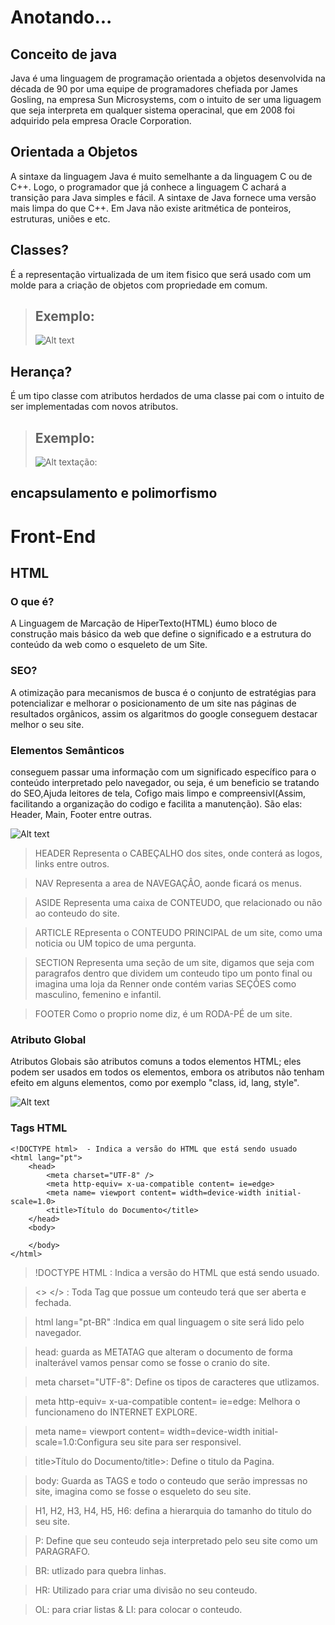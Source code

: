 # Anotando...
## Conceito de java
Java é uma linguagem de programação orientada a objetos desenvolvida na década de 90 por uma equipe de programadores chefiada por James Gosling, na empresa Sun Microsystems, com o intuito de ser uma liguagem que seja interpreta em qualquer sistema operacinal, que em 2008 foi adquirido pela empresa Oracle Corporation.

## Orientada a Objetos
A sintaxe da linguagem Java é muito semelhante a da linguagem C ou de C++. Logo, o programador
que já conhece a linguagem C achará a transição para Java simples e fácil.
A sintaxe de Java fornece uma versão mais limpa do que C++. Em Java não existe aritmética de
ponteiros, estruturas, uniões e etc.

## Classes?
É a representação virtualizada de um item fisico que será usado com um molde para a criação de objetos com propriedade em comum.
>## Exemplo:
>![Alt text](image.png)
                             
## Herança?
É um tipo classe com atributos herdados de uma classe pai com o intuito de ser implementadas com novos atributos.

>## Exemplo:
>![Alt text](image-1.png)ação:

## encapsulamento e polimorfismo






# Front-End
## HTML
### O que é?
A Linguagem de Marcação de HiperTexto(HTML) éumo bloco de construção mais básico da web que define o significado e a estrutura do conteúdo da web como o esqueleto de um Site.

### SEO?
A otimização para mecanismos de busca é o conjunto de estratégias para potencializar e melhorar o posicionamento de um site nas páginas de resultados orgânicos, assim os algaritmos do google conseguem destacar melhor o seu site.  

### Elementos Semânticos
conseguem passar uma informação com um significado específico para o conteúdo interpretado pelo navegador, ou seja, é um beneficio se tratando do SEO,Ajuda leitores de tela, Cofigo mais limpo e compreensivl(Assim, facilitando a organização do codigo e facilita a manutenção).
    São elas: Header, Main, Footer entre outras.

![Alt text](image-4.png)

>HEADER Representa o CABEÇALHO dos sites, onde conterá as logos, links entre outros.

>NAV Representa a area de NAVEGAÇÂO, aonde ficará os menus.

>ASIDE Representa uma caixa de CONTEUDO, que relacionado ou não ao conteudo do site.

>ARTICLE REpresenta o CONTEUDO PRINCIPAL de um site, como uma noticia ou UM topico de uma pergunta.

>SECTION Representa uma seção de um site, digamos que seja com paragrafos dentro que dividem um conteudo tipo um ponto final ou imagina uma loja da Renner onde contém varias SEÇÕES como masculino, femenino e infantil.

>FOOTER Como o proprio nome diz, é um RODA-PÉ de um site.



### Atributo Global
Atributos Globais são atributos comuns a todos elementos HTML; eles podem ser usados em todos os elementos, embora os atributos não tenham efeito em alguns elementos, como por exemplo "class, id, lang, style".

![Alt text](image-5.png)

### Tags HTML

    <!DOCTYPE html>  - Indica a versão do HTML que está sendo usuado
    <html lang="pt">
        <head>
            <meta charset="UTF-8" />
            <meta http-equiv= x-ua-compatible content= ie=edge>
            <meta name= viewport content= width=device-width initial-scale=1.0>
            <title>Título do Documento</title>
        </head>
        <body>

        </body>
    </html>

>!DOCTYPE HTML : Indica a versão do HTML que está sendo usuado.

><> </> : Toda Tag que possue um conteudo terá que ser aberta e fechada.

>html lang="pt-BR" :Indica em qual linguagem o site será lido pelo navegador.

>head: guarda as METATAG que alteram o documento de forma inalterável vamos pensar como se fosse o cranio do site.

>meta charset="UTF-8": Define os tipos de caracteres que utlizamos.

>meta http-equiv= x-ua-compatible content= ie=edge: Melhora o funcionameno do INTERNET EXPLORE.

>meta name= viewport content= width=device-width initial-scale=1.0:Configura seu site para ser responsivel.

>title>Título do Documento/title>: Define o titulo da Pagina.

>body: Guarda as TAGS e todo o conteudo que serão impressas no site, imagina como se fosse o esqueleto do seu site.

>H1, H2, H3, H4, H5, H6: defina a hierarquia do tamanho do titulo do seu site.

>P: Define que seu conteudo seja interpretado pelo seu site como um PARAGRAFO.

>BR: utlizado para quebra linhas.

>HR: Utilizado para criar uma divisão no seu conteudo.

>OL: para criar listas   & LI: para colocar o conteudo. 
